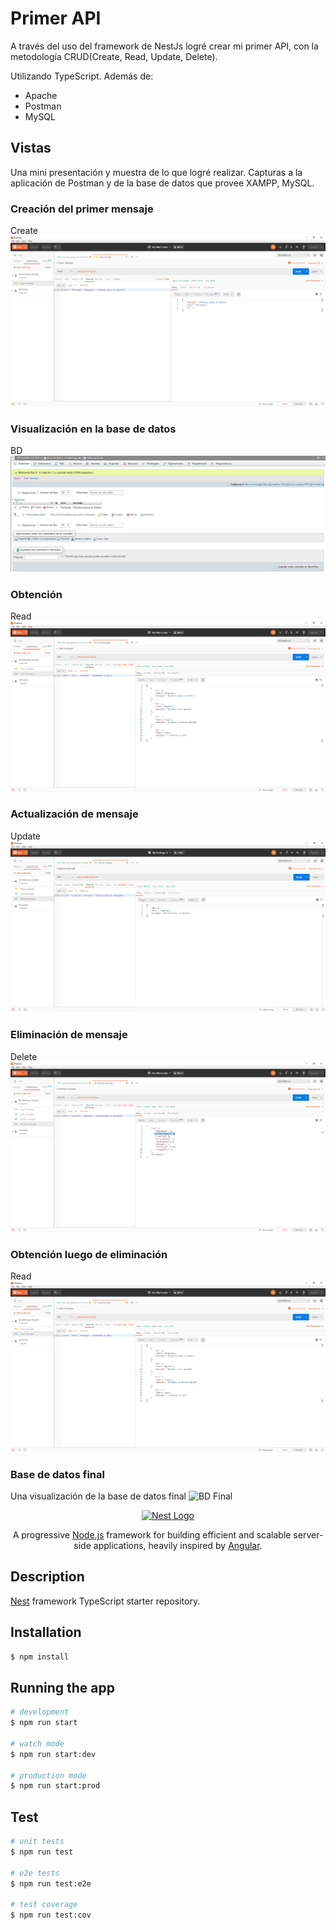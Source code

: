 # Primer API
A través del uso del framework de NestJs logré crear mi primer API, con la metodología CRUD(Create, Read, Update, Delete).

Utilizando TypeScript. Además de:
- Apache
- Postman
- MySQL


## Vistas
Una mini presentación y muestra de lo que logré realizar. Capturas a la aplicación de Postman y de la base de datos que provee XAMPP, MySQL.

### Creación del primer mensaje
Create
 ![Post](Vistas/postmanpost.jpg)


### Visualización en la base de datos
BD
 ![BD](Vistas/bd.jpg)

### Obtención 
Read
 ![Get](Vistas/postmanget.jpg)

### Actualización de mensaje
Update
 ![Put](Vistas/postmanput.jpg)

### Eliminación de mensaje
Delete
 ![Delete](Vistas/postmandelete.jpg)


### Obtención luego de eliminación
Read
 ![GetAfter](Vistas/postmanget.jpg)

### Base de datos final
Una visualización de la base de datos final
 ![BD Final](Vistas/bdfinal.jpg)





<p align="center">
  <a href="http://nestjs.com/" target="blank"><img src="https://nestjs.com/img/logo_text.svg" width="320" alt="Nest Logo" /></a>
</p>

[travis-image]: https://api.travis-ci.org/nestjs/nest.svg?branch=master
[travis-url]: https://travis-ci.org/nestjs/nest
[linux-image]: https://img.shields.io/travis/nestjs/nest/master.svg?label=linux
[linux-url]: https://travis-ci.org/nestjs/nest
  
  <p align="center">A progressive <a href="http://nodejs.org" target="blank">Node.js</a> framework for building efficient and scalable server-side applications, heavily inspired by <a href="https://angular.io" target="blank">Angular</a>.</p>
    
## Description

[Nest](https://github.com/nestjs/nest) framework TypeScript starter repository.

## Installation

```bash
$ npm install
```

## Running the app

```bash
# development
$ npm run start

# watch mode
$ npm run start:dev

# production mode
$ npm run start:prod
```

## Test

```bash
# unit tests
$ npm run test

# e2e tests
$ npm run test:e2e

# test coverage
$ npm run test:cov
```
